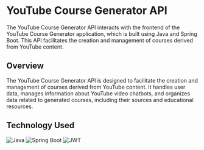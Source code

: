 # YouTube Course Generator API

The YouTube Course Generator API interacts with the frontend of the YouTube Course Generator application, which is built using Java and Spring Boot. This API facilitates the creation and management of courses derived from YouTube content.

## Overview

The YouTube Course Generator API is designed to facilitate the creation and management of courses derived from YouTube content. It handles user data, manages information about YouTube video chatbots, and organizes data related to generated courses, including their sources and educational resources.

## Technology Used

![Java](https://img.shields.io/badge/Java-17-blue?logo=java) 
![Spring Boot](https://img.shields.io/badge/Spring%20Boot-2.7.0-green?logo=springboot) 
![JWT](https://img.shields.io/badge/JWT-1.0.0-yellow?logo=jsonwebtokens)
